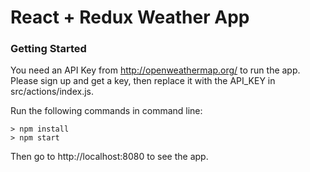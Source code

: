 # React + Redux Weather App

### Getting Started

You need an API Key from http://openweathermap.org/ to run the app. Please sign up and get a key, then replace it with the API_KEY in src/actions/index.js.

Run the following commands in command line: 

```
> npm install
> npm start
```

Then go to http://localhost:8080 to see the app.

